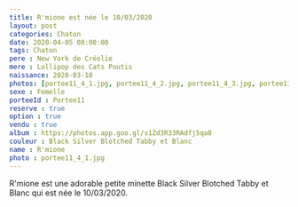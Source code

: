 ```yaml
---
title: R'mione est née le 10/03/2020
layout: post
categories: Chaton
date: 2020-04-05 08:00:00
tags: Chaton
pere : New York de Créolie
mere : Lollipop des Cats Poutis
naissance: 2020-03-10
photos: [portee11_4_1.jpg, portee11_4_2.jpg, portee11_4_3.jpg, portee11_4_4.jpg, portee11_4_5.jpg, portee11_4_6.jpg, portee11_4_7.jpg]
sexe : Femelle
porteeId : Portee11
reserve : true
option : true
vendu : true
album : https://photos.app.goo.gl/s1Zd3R33RAdfj5qa8
couleur : Black Silver Blotched Tabby et Blanc
name : R'mione
photo : portee11_4_1.jpg
---
```


R'mione est une adorable petite minette Black Silver Blotched Tabby et Blanc qui est née le 10/03/2020.
